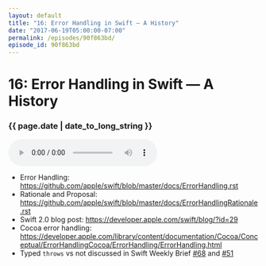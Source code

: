 ```yaml
---
layout: default
title: "16: Error Handling in Swift — A History"
date: "2017-06-19T05:00:00-07:00"
permalink: /episodes/90f863bd/
episode_id: 90f863bd
---
```


# 16: Error Handling in Swift — A History

### {{ page.date | date_to_long_string }}

<audio controls><source src="/audio/90f863bd.mp3" type="audio/mpeg"></audio>
<br/>
- Error Handling: https://github.com/apple/swift/blob/master/docs/ErrorHandling.rst
- Rationale and Proposal: https://github.com/apple/swift/blob/master/docs/ErrorHandlingRationale.rst
- Swift 2.0 blog post: https://developer.apple.com/swift/blog/?id=29
- Cocoa error handling: https://developer.apple.com/library/content/documentation/Cocoa/Conceptual/ErrorHandlingCocoa/ErrorHandling/ErrorHandling.html
- Typed `throws` vs not discussed in Swift Weekly Brief [#68](https://swiftweekly.github.io/issue-68/) and [#51](https://swiftweekly.github.io/issue-51/)
